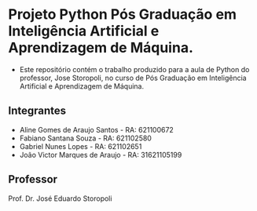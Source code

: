 # Projeto Python Pós Graduação em Inteligência Artificial e Aprendizagem de Máquina.

* Este repositório contém o trabalho produzido para a aula de Python do professor, Jose Storopoli, no curso de Pós Graduação em Inteligência Artificial e Aprendizagem de Máquina.

## Integrantes
 
* Aline Gomes de Araujo Santos - RA: 621100672
* Fabiano Santana Souza - RA: 621102580
* Gabriel Nunes Lopes - RA: 621102651
* João Victor Marques de Araujo - RA: 31621105199

## Professor

Prof. Dr. José Eduardo Storopoli

